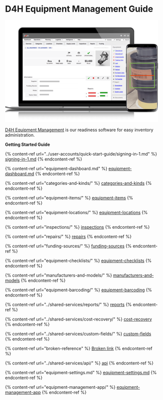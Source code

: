 # D4H Equipment Management Guide

![](<../.gitbook/assets/equipment management overview.png>)

[D4H Equipment Management](https://d4htechnologies.com/equipment-management) is our readiness software for easy inventory administration.

**Getting Started Guide**

{% content-ref url="../user-accounts/quick-start-guide/signing-in-1.md" %}
[signing-in-1.md](../user-accounts/quick-start-guide/signing-in-1.md)
{% endcontent-ref %}

{% content-ref url="equipment-dashboard.md" %}
[equipment-dashboard.md](equipment-dashboard.md)
{% endcontent-ref %}

{% content-ref url="categories-and-kinds/" %}
[categories-and-kinds](categories-and-kinds/)
{% endcontent-ref %}

{% content-ref url="equipment-items/" %}
[equipment-items](equipment-items/)
{% endcontent-ref %}

{% content-ref url="equipment-locations/" %}
[equipment-locations](equipment-locations/)
{% endcontent-ref %}

{% content-ref url="inspections/" %}
[inspections](inspections/)
{% endcontent-ref %}

{% content-ref url="repairs/" %}
[repairs](repairs/)
{% endcontent-ref %}

{% content-ref url="funding-sources/" %}
[funding-sources](funding-sources/)
{% endcontent-ref %}

{% content-ref url="equipment-checklists/" %}
[equipment-checklists](equipment-checklists/)
{% endcontent-ref %}

{% content-ref url="manufacturers-and-models/" %}
[manufacturers-and-models](manufacturers-and-models/)
{% endcontent-ref %}

{% content-ref url="equipment-barcoding/" %}
[equipment-barcoding](equipment-barcoding/)
{% endcontent-ref %}

{% content-ref url="../shared-services/reports/" %}
[reports](../shared-services/reports/)
{% endcontent-ref %}

{% content-ref url="../shared-services/cost-recovery/" %}
[cost-recovery](../shared-services/cost-recovery/)
{% endcontent-ref %}

{% content-ref url="../shared-services/custom-fields/" %}
[custom-fields](../shared-services/custom-fields/)
{% endcontent-ref %}

{% content-ref url="broken-reference" %}
[Broken link](broken-reference)
{% endcontent-ref %}

{% content-ref url="../shared-services/api/" %}
[api](../shared-services/api/)
{% endcontent-ref %}

{% content-ref url="equipment-settings.md" %}
[equipment-settings.md](equipment-settings.md)
{% endcontent-ref %}

{% content-ref url="equipment-management-app/" %}
[equipment-management-app](equipment-management-app/)
{% endcontent-ref %}
